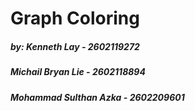 # Graph Coloring
##### by: Kenneth Lay - 2602119272
#####     Michail Bryan Lie - 2602118894
#####     Mohammad Sulthan Azka - 2602209601
